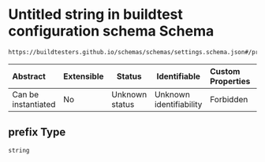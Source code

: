 # Untitled string in buildtest configuration schema Schema

```txt
https://buildtesters.github.io/schemas/schemas/settings.schema.json#/properties/config/properties/paths/properties/prefix
```




| Abstract            | Extensible | Status         | Identifiable            | Custom Properties | Additional Properties | Access Restrictions | Defined In                                                                   |
| :------------------ | ---------- | -------------- | ----------------------- | :---------------- | --------------------- | ------------------- | ---------------------------------------------------------------------------- |
| Can be instantiated | No         | Unknown status | Unknown identifiability | Forbidden         | Allowed               | none                | [settings.schema.json\*](../out/settings.schema.json "open original schema") |

## prefix Type

`string`
